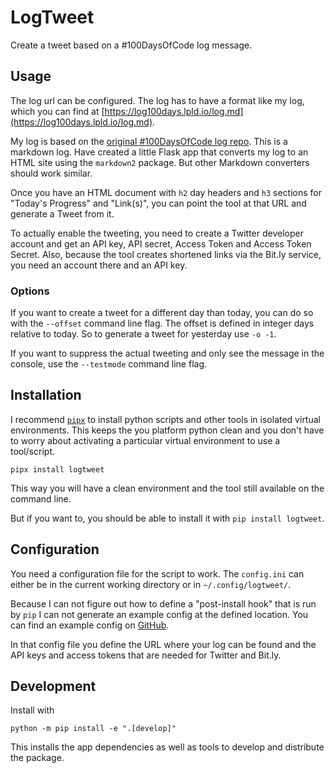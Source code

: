 # LogTweet

Create a tweet based on a #100DaysOfCode log message. 


## Usage
The log url can be configured. The log has to have a format like my log, which you can find at [https://log100days.lpld.io/log.md](https://log100days.lpld.io/log.md). 

My log is based on the [original #100DaysOfCode log repo](https://github.com/kallaway/100-days-of-code/blob/master/log.md). 
This is a markdown log. 
Have created a little Flask app that converts my log to an HTML site using the `markdown2` package. But other Markdown converters should work similar. 

Once you have an HTML document with `h2` day headers and `h3` sections for "Today's Progress" and "Link(s)", you can point the tool at that URL and generate a Tweet from it. 

To actually enable the tweeting, you need to create a Twitter developer account and get an API key, API secret, Access Token and Access Token Secret. 
Also, because the tool creates shortened links via the Bit.ly service, you need an account there and an API key.


### Options

If you want to create a tweet for a different day than today, you can do so with the `--offset` command line flag. 
The offset is defined in integer days relative to today. 
So to generate a tweet for yesterday use `-o -1`. 

If you want to suppress the actual tweeting and only see the message in the console, use the `--testmode` command line flag.

## Installation
I recommend [`pipx`](https://pipxproject.github.io/pipx/) to install python scripts and other tools in isolated virtual environments. This keeps the you platform python clean and you don't have to worry about activating a particular virtual environment to use a tool/script. 

```shell
pipx install logtweet
```

This way you will have a clean environment and the tool still available on the command line.

But if you want to, you should be able to install it with `pip install logtweet`.

## Configuration

You need a configuration file for the script to work. 
The `config.ini` can either be in the current working directory or in `~/.config/logtweet/`. 

Because I can not figure out how to define a "post-install hook" that is run by `pip` I can not generate an example config at the defined location. 
You can find an example config on [GitHub](https://github.com/tbrlpld/100daysofweb-with-python-course/blob/master/work/078-twitter-bot/config.ini.example).

In that config file you define the URL where your log can be found and the API keys and access tokens that are needed for Twitter and Bit.ly.


## Development

Install with 
```shell
python -m pip install -e ".[develop]"
```

This installs the app dependencies as well as tools to develop and distribute the package.